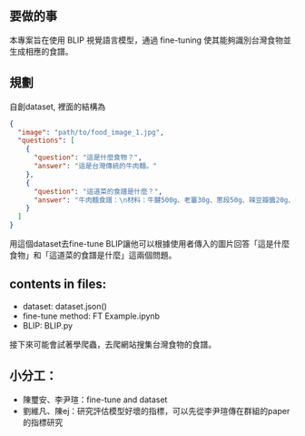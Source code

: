 ## 要做的事
本專案旨在使用 BLIP 視覺語言模型，通過 fine-tuning 使其能夠識別台灣食物並生成相應的食譜。

## 規劃
自創dataset, 裡面的結構為
```json
{
  "image": "path/to/food_image_1.jpg",
  "questions": [
    {
      "question": "這是什麼食物？",
      "answer": "這是台灣傳統的牛肉麵。"
    },
    {
      "question": "這道菜的食譜是什麼？",
      "answer": "牛肉麵食譜：\n材料：牛腱500g、老薑30g、蔥段50g、辣豆瓣醬20g、番茄1顆、八角1個、花椒10g、紅蔥頭4顆、麵條適量\n步驟：\n1. 牛腱切塊汆燙去血水\n2. 鍋中熱油爆香紅蔥頭、薑、蔥\n3. 加入辣豆瓣醬炒出香氣\n4. 加入牛肉塊拌炒\n5. 加入八角、花椒、番茄\n6. 加入熱水燉煮2小時\n7. 煮麵條，放入碗中，淋上湯和牛肉即可"
    }
  ]
}
```
用這個dataset去fine-tune BLIP讓他可以根據使用者傳入的圖片回答「這是什麼食物」和「這道菜的食譜是什麼」這兩個問題。

## contents in files: 
- dataset: dataset.json()
- fine-tune method: FT Example.ipynb
- BLIP: BLIP.py

接下來可能會試著學爬蟲，去爬網站搜集台灣食物的食譜。

## 小分工：
- 陳璽安、李尹瑄：fine-tune and dataset
- 劉維凡、陳ej：研究評估模型好壞的指標，可以先從李尹瑄傳在群組的paper的指標研究